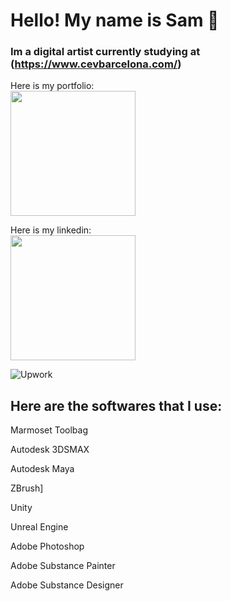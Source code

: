 # Hello! My name is Sam 👋
### Im a digital artist currently studying at (https://www.cevbarcelona.com/)

Here is my portfolio: <br>
<a href="https://www.artstation.com/shmuelidabi"><img src="https://img.shields.io/badge/Artstation-6FDA44?style=flat&logo=artstation&logoColor=13AFF0&color=FFFFFF" width="200"> </a>

Here is my linkedin: <br>
<a href="https://www.linkedin.com/in/samuel-linares-resina-716817205/"><img src="https://img.shields.io/badge/Linkedin-6FDA44?style=flat&logo=Linkedin&logoColor=13AFF0&color=FFFFFF"
width="200"> </a>

![Upwork](https://img.shields.io/badge/UpWork-6FDA44?style=for-the-badge&logo=Upwork&logoColor=white)

## Here are the softwares that I use:

Marmoset Toolbag
<br>

Autodesk 3DSMAX
<br>

Autodesk Maya
<br>

ZBrush]
<br>

Unity
<br>

Unreal Engine
<br>

Adobe Photoshop
<br>

Adobe Substance Painter
<br>

Adobe Substance Designer
<br>

